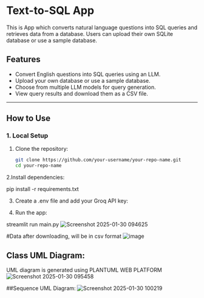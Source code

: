 # Text-to-SQL App

This is App which converts natural language questions into SQL queries and retrieves data from a database. Users can upload their own SQLite database or use a sample database.

## Features
- Convert English questions into SQL queries using an LLM.
- Upload your own database or use a sample database.
- Choose from multiple LLM models for query generation.
- View query results and download them as a CSV file.

---

## How to Use

### 1. Local Setup
1. Clone the repository:
   ```bash
   git clone https://github.com/your-username/your-repo-name.git
   cd your-repo-name

2.Install dependencies:

pip install -r requirements.txt

3. Create a .env file and add your Groq API key:


4. Run the app:

streamlit run main.py
![Screenshot 2025-01-30 094625](https://github.com/user-attachments/assets/ad968ecc-8859-46b4-8302-dbf265054f4d)

#Data after downloading, will be in csv format
![image](https://github.com/user-attachments/assets/6b63d654-b2d9-4ce3-ab02-ba49e88b5eb0)

## Class UML Diagram:
UML diagram is generated using PLANTUML WEB PLATFORM
![Screenshot 2025-01-30 095458](https://github.com/user-attachments/assets/30acb6e0-8da2-419a-93e5-3096c7f92529)

##Sequence UML Diagram:
![Screenshot 2025-01-30 100219](https://github.com/user-attachments/assets/d8e9091c-ff27-4783-9775-b27b9ce7bd14)





